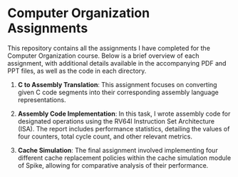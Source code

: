 # Computer Organization Assignments

This repository contains all the assignments I have completed for the Computer Organization course. Below is a brief overview of each assignment, with additional details available in the accompanying PDF and PPT files, as well as the code in each directory.

1. **C to Assembly Translation**: This assignment focuses on converting given C code segments into their corresponding assembly language representations.

2. **Assembly Code Implementation**: In this task, I wrote assembly code for designated operations using the RV64I Instruction Set Architecture (ISA). The report includes performance statistics, detailing the values of four counters, total cycle count, and other relevant metrics.

3. **Cache Simulation**: The final assignment involved implementing four different cache replacement policies within the cache simulation module of Spike, allowing for comparative analysis of their performance.
